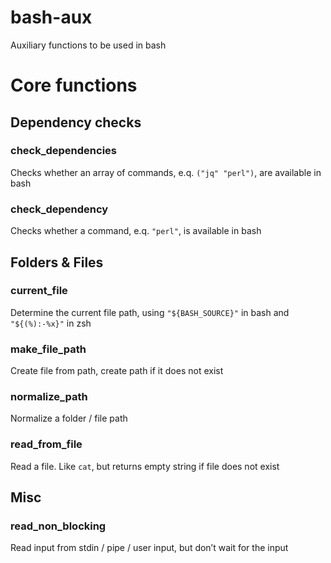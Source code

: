 bash-aux
================

Auxiliary functions to be used in bash

# Core functions

## Dependency checks

### check_dependencies

Checks whether an array of commands, e.q. `("jq" "perl")`, are available
in bash

### check_dependency

Checks whether a command, e.q. `"perl"`, is available in bash

## Folders & Files

### current_file

Determine the current file path, using `"${BASH_SOURCE}"` in bash and
`"${(%):-%x}"` in zsh

### make_file_path

Create file from path, create path if it does not exist

### normalize_path

Normalize a folder / file path

### read_from_file

Read a file. Like `cat`, but returns empty string if file does not exist

## Misc

### read_non_blocking

Read input from stdin / pipe / user input, but don’t wait for the input

